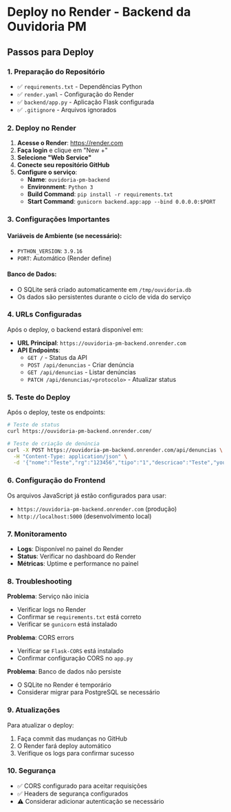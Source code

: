 # Deploy no Render - Backend da Ouvidoria PM

## Passos para Deploy

### 1. Preparação do Repositório
- ✅ `requirements.txt` - Dependências Python
- ✅ `render.yaml` - Configuração do Render
- ✅ `backend/app.py` - Aplicação Flask configurada
- ✅ `.gitignore` - Arquivos ignorados

### 2. Deploy no Render

1. **Acesse o Render**: https://render.com
2. **Faça login** e clique em "New +"
3. **Selecione "Web Service"**
4. **Conecte seu repositório GitHub**
5. **Configure o serviço**:
   - **Name**: `ouvidoria-pm-backend`
   - **Environment**: `Python 3`
   - **Build Command**: `pip install -r requirements.txt`
   - **Start Command**: `gunicorn backend.app:app --bind 0.0.0.0:$PORT`

### 3. Configurações Importantes

#### Variáveis de Ambiente (se necessário):
- `PYTHON_VERSION`: `3.9.16`
- `PORT`: Automático (Render define)

#### Banco de Dados:
- O SQLite será criado automaticamente em `/tmp/ouvidoria.db`
- Os dados são persistentes durante o ciclo de vida do serviço

### 4. URLs Configuradas

Após o deploy, o backend estará disponível em:
- **URL Principal**: `https://ouvidoria-pm-backend.onrender.com`
- **API Endpoints**:
  - `GET /` - Status da API
  - `POST /api/denuncias` - Criar denúncia
  - `GET /api/denuncias` - Listar denúncias
  - `PATCH /api/denuncias/<protocolo>` - Atualizar status

### 5. Teste do Deploy

Após o deploy, teste os endpoints:

```bash
# Teste de status
curl https://ouvidoria-pm-backend.onrender.com/

# Teste de criação de denúncia
curl -X POST https://ouvidoria-pm-backend.onrender.com/api/denuncias \
  -H "Content-Type: application/json" \
  -d '{"nome":"Teste","rg":"123456","tipo":"1","descricao":"Teste","youtube":""}'
```

### 6. Configuração do Frontend

Os arquivos JavaScript já estão configurados para usar:
- `https://ouvidoria-pm-backend.onrender.com` (produção)
- `http://localhost:5000` (desenvolvimento local)

### 7. Monitoramento

- **Logs**: Disponível no painel do Render
- **Status**: Verificar no dashboard do Render
- **Métricas**: Uptime e performance no painel

### 8. Troubleshooting

**Problema**: Serviço não inicia
- Verificar logs no Render
- Confirmar se `requirements.txt` está correto
- Verificar se `gunicorn` está instalado

**Problema**: CORS errors
- Verificar se `Flask-CORS` está instalado
- Confirmar configuração CORS no `app.py`

**Problema**: Banco de dados não persiste
- O SQLite no Render é temporário
- Considerar migrar para PostgreSQL se necessário

### 9. Atualizações

Para atualizar o deploy:
1. Faça commit das mudanças no GitHub
2. O Render fará deploy automático
3. Verifique os logs para confirmar sucesso

### 10. Segurança

- ✅ CORS configurado para aceitar requisições
- ✅ Headers de segurança configurados
- ⚠️ Considerar adicionar autenticação se necessário 